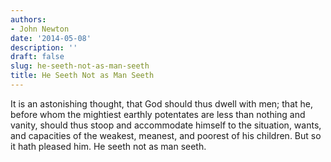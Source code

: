 ```yaml
---
authors:
- John Newton
date: '2014-05-08'
description: ''
draft: false
slug: he-seeth-not-as-man-seeth
title: He Seeth Not as Man Seeth
---
```

It is an astonishing thought, that God should thus dwell with men; that he, before whom the mightiest earthly potentates are less than nothing and vanity, should thus stoop and accommodate himself to the situation, wants, and capacities of the weakest, meanest, and poorest of his children. But so it hath pleased him. He seeth not as man seeth.



